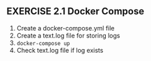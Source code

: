 ## EXERCISE 2.1 Docker Compose

1. Create a docker-compose.yml file
2. Create a text.log file for storing logs
3. `docker-compose up`
4. Check text.log file if log exists
